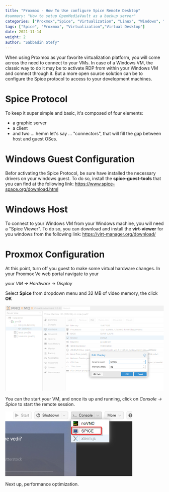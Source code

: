 ```yaml
---
title: "Proxmox - How To Use configure Spice Remote Desktop"
#summary: "How to setup OpenMediaVault as a backup server"
categories: ["Proxmox","Spice", "Virtualization", "Linux", "Windows", "Virtual Desktop"]
tags: ["Spice", "Proxmox", "Virtualization","Virtual Desktop"]
date: 2021-11-14
weight: 2
author: "Sabbadin Stefy"
---
```


When using Proxmox as your favorite virtualization platform, you will come across the need to connect to your VMs. In case of a Windows VM, the classic way to do it may be to activate RDP from within your Windows VM and connect through it. But a more open source solution can be to configure the Spice protocol to access to your development machines.


# Spice Protocol
To keep it super simple and basic, it's composed of four elements:
- a graphic server
- a client
- and two ... hemm let's say ... "connectors", that will fill the gap between host and guest OSes.

# Windows Guest Configuration
Befor activating the Spice Protocol, be sure have installed the necessary drivers on your windows guest.
To do so, install the **spice-guest-tools** that you can find at the following link:
https://www.spice-space.org/download.html

# Windows Host
To connect to your Windows VM  from your Windows machine, you will need a "Spice Viewer".
To do so, you can download and install the **virt-viewer** for you windows from the following link:
https://virt-manager.org/download/ 

# Proxmox Configuration
At this point, turn off you guest to make some virtual hardware changes.
In your Proxmox Ve web portal navigate to your 

*your VM -> Hardware -> Display*

Select **Spice** from dropdown menu and 32 MB of video memory, the click **OK**

![Proxmox-Display-Spice](img/Proxmox-VE-Spice-Display.png)

You can the start your VM, and once its up and running, click on *Console -> Spice* to start the remote session.

![Proxmox-Console-Spice](img/Proxmox-VE-Console-Spice.png)



Next up, performance optimization.